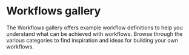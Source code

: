 # Workflows gallery

The Workflows gallery offers example workflow definitions to help you understand what can be achieved with workflows. 
Browse through the various categories to find inspiration and ideas for building your own workflows.

<ul id="workflows-gallery">
</ul>